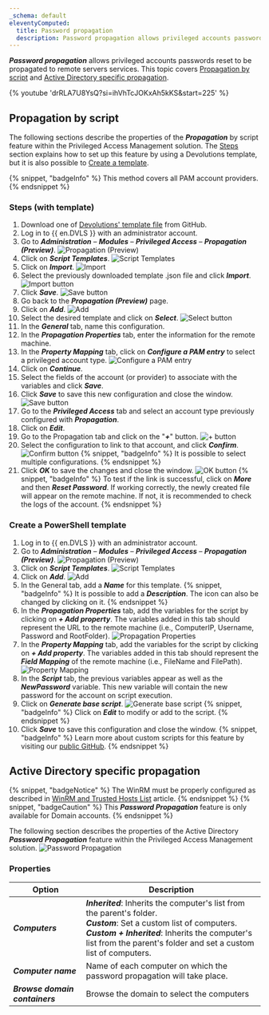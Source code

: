 ```yaml
---
_schema: default
eleventyComputed:
  title: Password propagation
  description: Password propagation allows privileged accounts passwords reset to be propagated to remote servers services.
---
```

***Password propagation*** allows privileged accounts passwords reset to be propagated to remote servers services. This topic covers [Propagation by script](#propagation-by-script) and [Active Directory specific propagation](#active-directory-specific-propagation).

{% youtube 'drRLA7U8YsQ?si=ihVhTcJOKxAh5kKS&amp;start=225' %}

## Propagation by script

The following sections describe the properties of the ***Propagation*** by script feature within the Privileged Access Management solution. The [Steps](#steps-with-template) section explains how to set up this feature by using a Devolutions template, but it is also possible to [Create a template](#create-a-powershell-template).

{% snippet, "badgeInfo" %}
This method covers all PAM account providers.
{% endsnippet %}

### Steps (with template)

1. Download one of [Devolutions' template file](https://github.com/Devolutions/PAM-Providers/tree/master/Propagation-Scripts) from GitHub.
2. Log in to {{ en.DVLS }} with an administrator account.
3. Go to ***Administration*** – ***Modules*** – ***Privileged Access*** – ***Propagation (Preview)***. ![Propagation (Preview)](https://cdnweb.devolutions.net/docs/docs_en_kb_KB0096.png)
4. Click on ***Script Templates***. ![Script Templates](https://cdnweb.devolutions.net/docs/docs_en_kb_KB0097.png)
5. Click on ***Import***. ![Import](https://cdnweb.devolutions.net/docs/docs_en_kb_KB0098.png)
6. Select the previously downloaded template .json file and click ***Import***. ![Import button](https://cdnweb.devolutions.net/docs/docs_en_kb_KB0099.png)
7. Click ***Save***. ![Save button](https://cdnweb.devolutions.net/docs/docs_en_kb_KB0100.png)
8. Go back to the ***Propagation (Preview)*** page.
9. Click on ***Add***. ![Add](https://cdnweb.devolutions.net/docs/docs_en_kb_KB0101.png)
10. Select the desired template and click on ***Select***. ![Select button](https://cdnweb.devolutions.net/docs/docs_en_kb_KB0102.png)
11. In the ***General*** tab, name this configuration.
12. In the ***Propagation Properties*** tab, enter the information for the remote machine.
13. In the ***Property Mapping*** tab, click on ***Configure a PAM entry*** to select a privileged account type. ![Configure a PAM entry](https://cdnweb.devolutions.net/docs/docs_en_kb_KB0103.png)
14. Click on ***Continue***.
15. Select the fields of the account (or provider) to associate with the variables and click ***Save***.
16. Click ***Save*** to save this new configuration and close the window. ![Save button](https://cdnweb.devolutions.net/docs/docs_en_kb_KB0104.png)
17. Go to the ***Privileged Access*** tab and select an account type previously configured with ***Propagation***.
18. Click on ***Edit***.
19. Go to the Propagation tab and click on the "***\+***" button. ![+ button](https://cdnweb.devolutions.net/docs/docs_en_kb_KB0105.png)
20. Select the configuration to link to that account, and click ***Confirm***. ![Confirm button](https://cdnweb.devolutions.net/docs/docs_en_kb_KB0106.png) {% snippet, "badgeInfo" %}
           It is possible to select multiple configurations.
           {% endsnippet %}
21. Click ***OK*** to save the changes and close the window. ![OK button](https://cdnweb.devolutions.net/docs/docs_en_kb_KB0107.png) {% snippet, "badgeInfo" %}
           To test if the link is successful, click on ***More*** and then ***Reset Password***. If working correctly, the newly created file will appear on the remote machine. If not, it is recommended to check the logs of the account.
           {% endsnippet %}

### Create a PowerShell template

1. Log in to {{ en.DVLS }} with an administrator account.
2. Go to ***Administration*** – ***Modules*** – ***Privileged Access*** – ***Propagation (Preview)***. ![Propagation (Preview)](https://cdnweb.devolutions.net/docs/docs_en_kb_KB0096.png)
3. Click on ***Script Templates***. ![Script Templates](https://cdnweb.devolutions.net/docs/docs_en_kb_KB0097.png)
4. Click on ***Add***. ![Add](https://cdnweb.devolutions.net/docs/docs_en_kb_KB0112.png)
5. In the General tab, add a ***Name*** for this template. {% snippet, "badgeInfo" %}
         It is possible to add a ***Description***. The icon can also be changed by clicking on it.
         {% endsnippet %}
6. In the ***Propagation Properties*** tab, add the variables for the script by clicking on ***\+ Add property***. The variables added in this tab should represent the URL to the remote machine (i.e., ComputerIP, Username, Password and RootFolder). ![Propagation Properties](https://cdnweb.devolutions.net/docs/docs_en_kb_KB0113.png)
7. In the ***Property Mapping*** tab, add the variables for the script by clicking on ***\+ Add property***. The variables added in this tab should represent the ***Field Mapping*** of the remote machine (i.e., FileName and FilePath). ![Property Mapping](https://cdnweb.devolutions.net/docs/docs_en_kb_KB0114.png)
8. In the ***Script*** tab, the previous variables appear as well as the ***NewPassword*** variable. This new variable will contain the new password for the account on script execution.
9. Click on ***Generate base script***. ![Generate base script](https://cdnweb.devolutions.net/docs/docs_en_kb_KB0115.png) {% snippet, "badgeInfo" %}
         Click on ***Edit*** to modify or add to the script.
         {% endsnippet %}
10. Click ***Save*** to save this configuration and close the window. {% snippet, "badgeInfo" %}
           Learn more about custom scripts for this feature by visiting our [public GitHub](https://github.com/Devolutions/PAM-Providers/blob/master/Propagation-Scripts/Create-A-Template.md).
           {% endsnippet %}

## Active Directory specific propagation

{% snippet, "badgeNotice" %}
The WinRM must be properly configured as described in [WinRM and Trusted Hosts List](/server/kb/how-to-articles/winrm-trustedhostslist/) article.
{% endsnippet %} {% snippet, "badgeCaution" %}
This ***Password Propagation*** feature is only available for Domain accounts.
{% endsnippet %}

The following section describes the properties of the Active Directory ***Password Propagation*** feature within the Privileged Access Management solution. ![Password Propagation](https://cdnweb.devolutions.net/docs/docs_en_server_ServerOp8174.png)

### Properties

| Option                     | Description                                                                                      |
|----------------------------|--------------------------------------------------------------------------------------------------|
| ***Computers***                       | ***Inherited***: Inherits the computer's list from the parent's folder.<br>***Custom***: Set a custom list of computers.<br>***Custom + Inherited***: Inherits the computer's list from the parent's folder and set a custom list of computers.                                                          |
| ***Computer name***                  | Name of each computer on which the password propagation will take place.                                                          |
| ***Browse domain containers***             | Browse the domain to select the computers         |